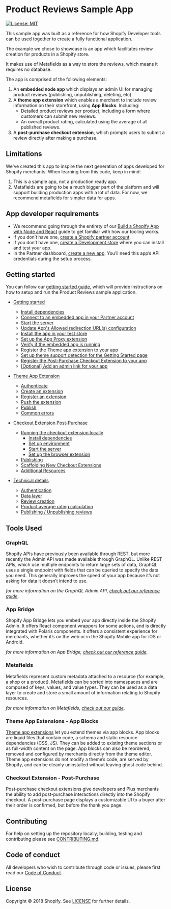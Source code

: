 # Product Reviews Sample App

[![License: MIT](https://img.shields.io/badge/License-MIT-green.svg)](LICENSE.md)

This sample app was built as a reference for how Shopify Developer tools can be used together to create a fully functional application.

The example we chose to showcase is an app which facilitates review creation for products in a Shopify store.

It makes use of Metafields as a way to store the reviews, which means it requires no database.

The app is comprised of the following elements:

1. An **embedded node app** which displays an admin UI for managing product reviews (publishing, unpublishing, deleting, etc)
2. A **theme app extension** which enables a merchant to include review information on their storefront, using **App Blocks**. Including:
   - Detailed product reviews per product, including a form where customers can submit new reviews.
   - An overall product rating, calculated using the average of all published reviews.
3. A **post-purchase checkout extension**, which prompts users to submit a review directly after making a purchase.

## Limitations

We've created this app to inspire the next generation of apps developed for Shopify merchants. When learning from this code, keep in mind:

1. This is a sample app, not a production ready app.
2. Metafields are going to be a much bigger part of the platform and will support building production apps with a lot of data. For now, we recommend metafields for simpler data for apps.

## App developer requirements

- We recommend going through the entirety of our [Build a Shopify App with Node and React](https://shopify.dev/tutorials/build-a-shopify-app-with-node-and-react) guide to get familiar with how our tooling works.
- If you don’t have one, [create a Shopify partner account](https://partners.shopify.com/signup).
- If you don’t have one, [create a Development store](https://help.shopify.com/en/partners/dashboard/development-stores#create-a-development-store) where you can install and test your app.
- In the Partner dashboard, [create a new app](https://help.shopify.com/en/api/tools/partner-dashboard/your-apps#create-a-new-app). You’ll need this app’s API credentials during the setup process.

<!-- Make sure this section is in sync with docs/README.md -->

## Getting started

You can follow our [getting started guide](docs/getting-started.md), which will provide instructions on how to setup and run the Product Reviews sample application.

- [Getting started](docs/getting-started.md)

  - [Install dependencies](docs/getting-started.md#install-dependencies)
  - [Connect to an embedded app in your Partner account](docs/getting-started.md#connect-to-an-embedded-app-in-your-partner-account)
  - [Start the server](docs/getting-started.md#start-the-server)
  - [Update App's Allowed redirection URL(s) configuration](docs/getting-started.md#update-apps-allowed-redirection-urls-configuration)
  - [Install the app in your test store](docs/getting-started.md#install-the-app-in-your-test-store)
  - [Set up the App Proxy extension](docs/getting-started.md#set-up-the-app-proxy-extension)
  - [Verify if the embedded app is running](docs/getting-started.md#verify-if-the-embedded-app-is-running)
  - [Register the Theme app extension to your app](docs/getting-started.md#register-the-theme-app-extension-to-your-app)
  - [Set up theme support detection for the Getting Started page](docs/getting-started.md#set-up-theme-support-detection-for-the-getting-started-page)
  - [Register the Post-Purchase Checkout Extension to your app](docs/getting-started.md#register-the-post-purchase-checkout-extension-to-your-app)
  - [[Optional] Add an admin link for your app](docs/getting-started.md#optional-add-an-admin-link-for-your-app)

- [Theme App Extension](docs/theme-app-extension.md)

  - [Authenticate](docs/theme-app-extension.md#authenticate)
  - [Create an extension](docs/theme-app-extension.md#create-an-extension)
  - [Register an extension](docs/theme-app-extension.md#register-an-extension)
  - [Push the extension](docs/theme-app-extension.md#push-the-extension)
  - [Publish](docs/theme-app-extension.md#publish)
  - [Common errors](docs/theme-app-extension.md#common-errors)

- [Checkout Extension Post-Purchase](docs/checkout-extension-post-purchase.md)

  - [Running the checkout extension locally](docs/checkout-extension-post-purchase.md#running-the-checkout-extension-locally)
    - [Install dependencies](docs/checkout-extension-post-purchase.md#install-dependencies)
    - [Set up environment](docs/checkout-extension-post-purchase.md#set-up-environment)
    - [Start the server](docs/checkout-extension-post-purchase.md#start-the-server)
    - [Set up the browser extension](docs/checkout-extension-post-purchase.md#set-up-the-browser-extension)
  - [Publishing](docs/checkout-extension-post-purchase.md#publishing)
  - [Scaffolding New Checkout Extensions](docs/checkout-extension-post-purchase.md#scaffolding-new-checkout-extensions)
  - [Additional Resources](docs/checkout-extension-post-purchase.md#additional-resources)

- [Technical details](docs/technical-details/README.md)
  - [Authentication](docs/technical-details/authentication.md)
  - [Data layer](docs/technical-details/data-layer.md)
  - [Review creation](docs/technical-details/review-creation.md)
  - [Product average rating calculation](docs/technical-details/product-average-rating-calc.md)
  - [Publishing / Unpublishing reviews](docs/technical-details/publishing-reviews.md)

## Tools Used

### GraphQL

Shopify APIs have previously been available through REST, but more recently the Admin API was made available through GraphQL. Unlike REST APIs, which use multiple endpoints to return large sets of data, GraphQL uses a single endpoint with fields that can be queried to specify the data you need. This generally improves the speed of your app because it’s not asking for data it doesn’t intend to use.

_for more information on the GraphQL Admin API, [check out our reference guide](https://shopify.dev/docs/admin-api/graphql/reference)._

### App Bridge

Shopify App Bridge lets you embed your app directly inside the Shopify Admin. It offers React component wrappers for some actions, and is directly integrated with Polaris components. It offers a consistent experience for merchants, whether it’s on the web or in the Shopify Mobile app for iOS or Android.

_for more information on App Bridge, [check out our reference guide](https://shopify.dev/tools/app-bridge)._

### Metafields

Metafields represent custom metadata attached to a resource (for example, a shop or a product). Metafields can be sorted into namespaces and are composed of keys, values, and value types. They can be used as a data layer to create and store a small amount of information relating to Shopify resources.

_for more information on Metafields, [check out our guide](https://shopify.dev/tutorials/manage-metafields-with-graphql-admin-api)._

### Theme App Extensions - App Blocks

[Theme app extensions](https://shopify.dev/apps/online-store/theme-app-extensions) let you extend themes via app blocks. App blocks are liquid files that contain code, a schema and static resource dependencies (CSS, JS). They can be added to existing theme sections or as full-width content on the page. App blocks can also be reordered, removed and configured by merchants directly from the theme editor. Theme app extensions do not modify a theme’s code, are served by Shopify, and can be cleanly uninstalled without leaving ghost code behind.

### Checkout Extension - Post-Purchase

Post-purchase checkout extensions give developers and Plus merchants the ability to add post-purchase interactions directly into the Shopify checkout. A post-purchase page displays a customizable UI to a buyer after their order is confirmed, but before the thank you page.

## Contributing

For help on setting up the repository locally, building, testing and contributing please see [CONTRIBUTING.md](CONTRIBUTING.md).

## Code of conduct

All developers who wish to contribute through code or issues, please first read our [Code of Conduct](CODE_OF_CONDUCT.md).

## License

Copyright © 2018 Shopify. See [LICENSE](LICENSE.md) for further details.
